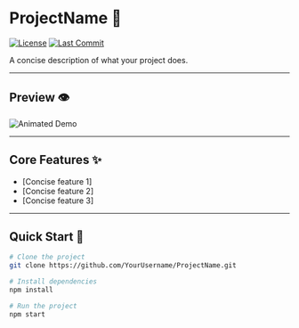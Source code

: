 # ProjectName 🌟

[![License](https://img.shields.io/badge/license-MIT-brightgreen)](./LICENSE)
[![Last Commit](https://img.shields.io/github/last-commit/YourUsername/ProjectName)](https://github.com/YourUsername/ProjectName/commits/main)

A concise description of what your project does.

---

## Preview 👁️

![Animated Demo](path/to/animated-demo.gif)

---

## Core Features ✨

- [Concise feature 1]
- [Concise feature 2]
- [Concise feature 3]

---

## Quick Start 🚀

```bash
# Clone the project
git clone https://github.com/YourUsername/ProjectName.git

# Install dependencies
npm install

# Run the project
npm start